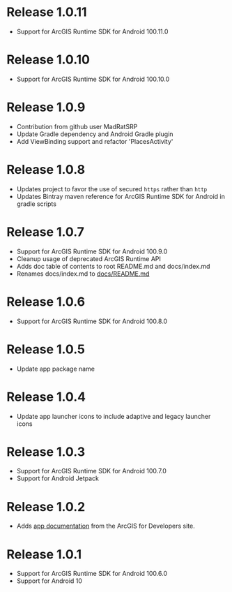 # Release 1.0.11

- Support for ArcGIS Runtime SDK for Android 100.11.0

# Release 1.0.10

- Support for ArcGIS Runtime SDK for Android 100.10.0

# Release 1.0.9

- Contribution from github user MadRatSRP 
- Update Gradle dependency and Android Gradle plugin
- Add ViewBinding support and refactor 'PlacesActivity'

# Release 1.0.8

- Updates project to favor the use of secured `https` rather than `http`
- Updates Bintray maven reference for ArcGIS Runtime SDK for Android in gradle scripts

# Release 1.0.7

- Support for ArcGIS Runtime SDK for Android 100.9.0
- Cleanup usage of deprecated ArcGIS Runtime API
- Adds doc table of contents to root README.md and docs/index.md
- Renames docs/index.md to [docs/README.md](/docs/README.md)

# Release 1.0.6

- Support for ArcGIS Runtime SDK for Android 100.8.0

# Release 1.0.5

- Update app package name

# Release 1.0.4

- Update app launcher icons to include adaptive and legacy launcher icons

# Release 1.0.3

- Support for ArcGIS Runtime SDK for Android 100.7.0
- Support for Android Jetpack

# Release 1.0.2

- Adds [app documentation](/docs/README.md) from the ArcGIS for Developers site.

# Release 1.0.1

- Support for ArcGIS Runtime SDK for Android 100.6.0
- Support for Android 10
